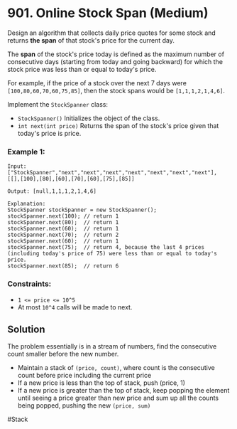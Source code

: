 # 901. Online Stock Span (Medium)

Design an algorithm that collects daily price quotes for some stock and returns **the span** of that stock's price for the current day.

The **span** of the stock's price today is defined as the maximum number of consecutive days (starting from today and going backward) for which the stock price was less than or equal to today's price.

For example, if the price of a stock over the next 7 days were `[100,80,60,70,60,75,85]`, then the stock spans would be `[1,1,1,2,1,4,6]`.

Implement the `StockSpanner` class:

- `StockSpanner()` Initializes the object of the class.
- `int next(int price)` Returns the span of the stock's price given that today's price is price.

### Example 1:

```
Input: ["StockSpanner","next","next","next","next","next","next","next"], [[],[100],[80],[60],[70],[60],[75],[85]]

Output: [null,1,1,1,2,1,4,6]

Explanation:
StockSpanner stockSpanner = new StockSpanner();
stockSpanner.next(100); // return 1
stockSpanner.next(80);  // return 1
stockSpanner.next(60);  // return 1
stockSpanner.next(70);  // return 2
stockSpanner.next(60);  // return 1
stockSpanner.next(75);  // return 4, because the last 4 prices (including today's price of 75) were less than or equal to today's price.
stockSpanner.next(85);  // return 6
```

### Constraints:

- `1 <= price <= 10^5`
- At most `10^4` calls will be made to next.

## Solution

The problem essentially is in a stream of numbers, find the consecutive count smaller before the new number.

- Maintain a stack of `(price, count)`, where count is the consecutive count before price including the current price
- If a new price is less than the top of stack, push (price, 1)
- If a new price is greater than the top of stack, keep popping the element until seeing a price greater than new price and sum up all the counts being popped, pushing the new `(price, sum)`

#Stack
